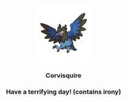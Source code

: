 <p align="center">
    <img src="https://raw.githubusercontent.com/PokeAPI/sprites/master/sprites/pokemon/822.png" width="150" height="150">
</p>
<h3 align="center"> <b>Corvisquire</b></h3>
<h3 align="center">Have a terrifying day! (contains irony)</h3>
